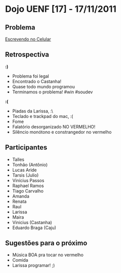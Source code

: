 # Dojo UENF [17] - 17/11/2011

## Problema

[Escrevendo no Celular](http://dojopuzzles.com/problemas/exibe/escrevendo-no-celular/)


## Retrospectiva

**:)**

- Problema foi legal
- Encontrado o Castanha!
- Quase todo mundo programou
- Terminamos o problema! #win #soudev

**:(**

- Piadas da Larissa, :\
- Teclado e trackpad do mac, :(
- Fome
- Falatório desorganizado NO VERMELHO!
-	Silêncio monótono e constrangedor no vermelho


## Participantes

- Talles
- Tonhão (Antônio)
- Lucas Aride
- Tarsis (Julio)
- Vinícius Passos
- Raphael Ramos
- Tiago Carvalho
- Amanda
- Renata
- Raul
- Larissa
- Maira
- Vinicius (Castanha)
- Eduardo Braga (Caju)

## Sugestões para o próximo

- Música BOA pra tocar no vermelho
- Comida
- Larissa programar! ;)